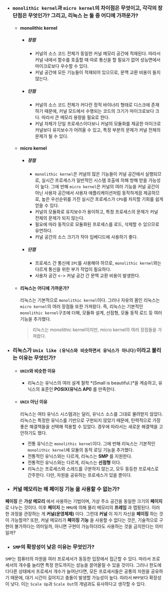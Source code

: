 - ### `monolithic kernel`과 `micro kernel`의 차이점은 무엇이고, 각각의 장단점은 무엇인가? 그리고, __리눅스__ 는 둘 중 어디에 가까운가?

    - #### monolithic kernel
        - ##### 장점
            - 커널의 소스 코드 전체가 동일한 커널 메모리 공간에 적재된다. 따라서 커널 내에서 함수를 호출할 때 따로 통신을 할 필요가 없어 성능면에서 마이크로보다 우수할 수 있다. 
            - 커널 공간에 모든 기능들이 적재되어 있으므로, 문맥 교환 비용이 들지 않는다.
        - ##### 단점
            - 커널의 소스 코드 전체가 커다란 정적 바이너리 형태로 디스크에 존재하기 때문에, 커널 모드에서 수행되는 코드의 크기가 마이크로보다 크다. 따라서 큰 메모리 용량을 필요로 한다.
            - 커널 자체가 단일 프로세스이다보니 커널의 모듈화를 제공한 마이크로 커널보다 유지보수가 어려울 수 있고, 특정 부분의 문제가 커널 전체의 문제가 될 수 있다.

    - #### micro kernel
        - ##### 장점
            - `monolithic kernel`은 커널의 많은 기능들이 커널 공간에서 실행되므로, 실시간 프로세스가 일반적인 시스템 호출에 의해 방해 받을 가능성이 높다. 그에 반해 `micro kernel`은 커널의 여러 기능을 커널 공간이 아닌 사용자 공간에서 사용자 애플리케이션처럼 동작하게끔 제공하므로, 높은 우선순위를 가진 실시간 프로세스가 `CPU`를 차지할 기회를 쉽게 얻을 수 있다.
            - 커널의 모듈화로 유지보수가 용이하고, 특정 프로세스의 문제가 커널 전체의 문제가 되지 않는다. 
            - 필요에 따라 동적으로 모듈화된 프로세스를 로드, 삭제할 수 있으므로 유연하다.
            - 커널 공간의 소스 크기가 작아 임베디드에 사용하기 좋다.
        - ##### 단점
            - 프로세스 간 통신에 `IPC`를 사용해야 하므로, `monolithic kernel`와는 다르게 통신을 위한 부가 작업이 필요하다.
            - 사용자 공간 <-> 커널 공간 간 문맥 교환 비용이 발생한다.

    - #### 리눅스는 어디에 가까운가?
        리눅스는 기본적으로 `monolithic kernel`이다. 그러나 자유의 몸인 리눅스는 `micro kernel`의 여러 장점들 또한 가져왔다. 즉, 리눅스는 기본적인 `monolithic kernel`구조에 더해, 모듈화 설계, 선점형, 모듈 동적 로드 등 여러 기능을 추가했다. 

        > 리눅스는 monolithic kernel이지만, micro kernel의 여러 장점들을 가져왔다.

- ### 리눅스가 `Unix like (유닉스와 비슷하면서 유닉스가 아니다)`이라고 불리는 이유는 무엇인가?

    - #### `UNIX`와 비슷한 이유
        - 리눅스는 유닉스의 여러 설계 철학 *(Small is beautiful.)*을 계승하고, 유닉스의 표준인 __POSIX(유닉스 API)__ 를 만족한다.

    - #### `UNIX` 아닌 이유
        리눅스는 여타 유닉스 시스템과는 달리, 유닉스 소스를 그대로 물려받지 않았다. 리눅스는 특정한 유닉스를 기반으로 구현되지 않았기 때문에, 탄력적으로 가장 좋은 해결책들을 선택해 적용할 수 있었다. 경우에 따라서는 새로운 해결책을 고안하기도 했다.

        - 전통 유닉스는 `monolithic kernel`이다. 그에 반해 리눅스는 기본적인 `monolithic kernel`에 모듈의 동적 로딩 기능을 추가했다.
        - 전통적인 유닉스와는 다르게, 리눅스는 __SMP__ 를 지원한다.
        - 전통적인 유닉스와는 다르게, 리눅스는 __선점형__ 이다.
        - 리눅스는 프로세스와 스레드를 구분하지 않는고, 모두 동등한 프로세스로 간주한다. 다만, 자원을 공유하는 프로세스가 있을 뿐이다.

- ### 커널 메모리는 왜 __페이징 기능__ 을 사용할 수 없는가? 
__페이징__ 은 __가상 메모리__ 에서 사용하는 기법이며, 가상 주소 공간을 동일한 크기의 __페이지__ 로 나누는 것이다. 이후 __페이지__ 는 `MMU`에 의해 물리 메모리의 __프레임__ 과 맵핑된다. 이러한 과정을 관장하는 게 __커널(운영체제)__ 이다. 그런데 __커널__ 이 자기 자신을 __페이징__ 하는 것이 가능할까? 또한, 커널 메모리가 __페이징 기능__ 을 사용할 수 없다는 것은, 기술적으로 구현이 불가하다는 의미일까, 아니면 구현이 가능하더라도 사용하는 것을 금지한다는 의미일까? 

- ### `SMP`의 확장성이 낮은 이유는 무엇인가?
`SMP`는 컴퓨터의 자원을 여러 프로세서가 동등한 입장에서 접근할 수 있다. 따라서 프로세서의 개수를 늘리면 특정 한도까지는 성능을 끌어올릴 수 있을 것이다. 그러나 한도에 다다른 상태에서 프로세서 개수가 늘어난다면, 모든 프로세서들은 공통의 자원을 공유하기 때문에, 대기 시간이 길어지고 충돌이 발생할 가능성이 높다. 따라서 `MPP`보다 확장성이 낮다. 이는 `Scale Up`과 `Scale Out`의 개념과도 유사하다고 생각할 수 있다.